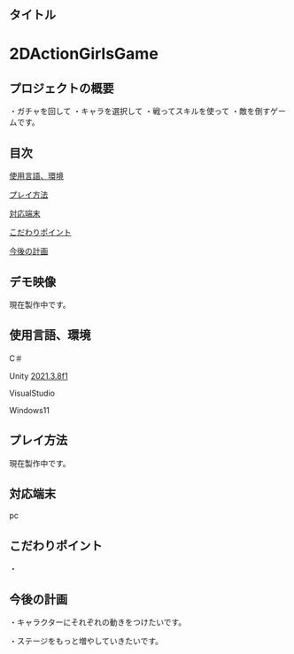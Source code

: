 ## タイトル

# 2DActionGirlsGame


## プロジェクトの概要
・ガチャを回して
・キャラを選択して
・戦ってスキルを使って
・敵を倒すゲームです。

## 目次
[使用言語、環境](https://github.com/kny17s/2DActionGirlsGame/blob/main/README.md#%E4%BD%BF%E7%94%A8%E8%A8%80%E8%AA%9E%E7%92%B0%E5%A2%83)

[プレイ方法](https://github.com/kny17s/2DActionGirlsGame/blob/main/README.md#%E3%83%97%E3%83%AC%E3%82%A4%E6%96%B9%E6%B3%95)

[対応端末](https://github.com/kny17s/2DActionGirlsGame/blob/main/README.md#%E5%AF%BE%E5%BF%9C%E7%AB%AF%E6%9C%AB)

[こだわりポイント](https://github.com/kny17s/2DActionGirlsGame/blob/main/README.md#%E3%81%93%E3%81%A0%E3%82%8F%E3%82%8A%E3%83%9D%E3%82%A4%E3%83%B3%E3%83%88)

[今後の計画](https://github.com/kny17s/2DActionGirlsGame/blob/main/README.md#%E4%BB%8A%E5%BE%8C%E3%81%AE%E8%A8%88%E7%94%BB)

## デモ映像

現在製作中です。

## 使用言語、環境

C＃

Unity [2021.3.8f1](https://unity.com/releases/editor/whats-new/2021.3.8)

VisualStudio

Windows11

## プレイ方法

現在製作中です。

## 対応端末

pc

## こだわりポイント

・

## 今後の計画

・キャラクターにそれぞれの動きをつけたいです。

・ステージをもっと増やしていきたいです。

